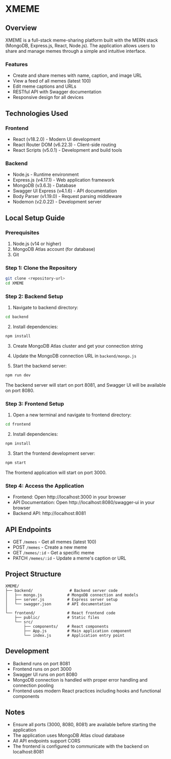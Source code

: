# XMEME

## Overview
XMEME is a full-stack meme-sharing platform built with the MERN stack (MongoDB, Express.js, React, Node.js). The application allows users to share and manage memes through a simple and intuitive interface.

### Features
- Create and share memes with name, caption, and image URL
- View a feed of all memes (latest 100)
- Edit meme captions and URLs
- RESTful API with Swagger documentation
- Responsive design for all devices

## Technologies Used

### Frontend
- React (v18.2.0) - Modern UI development
- React Router DOM (v6.22.3) - Client-side routing
- React Scripts (v5.0.1) - Development and build tools

### Backend
- Node.js - Runtime environment
- Express.js (v4.17.1) - Web application framework
- MongoDB (v3.6.3) - Database
- Swagger UI Express (v4.1.6) - API documentation
- Body Parser (v1.19.0) - Request parsing middleware
- Nodemon (v2.0.22) - Development server

## Local Setup Guide

### Prerequisites
1. Node.js (v14 or higher)
2. MongoDB Atlas account (for database)
3. Git

### Step 1: Clone the Repository
```bash
git clone <repository-url>
cd XMEME
```

### Step 2: Backend Setup
1. Navigate to backend directory:
```bash
cd backend
```

2. Install dependencies:
```bash
npm install
```

3. Create MongoDB Atlas cluster and get your connection string

4. Update the MongoDB connection URL in `backend/mongo.js`

5. Start the backend server:
```bash
npm run dev
```

The backend server will start on port 8081, and Swagger UI will be available on port 8080.

### Step 3: Frontend Setup
1. Open a new terminal and navigate to frontend directory:
```bash
cd frontend
```

2. Install dependencies:
```bash
npm install
```

3. Start the frontend development server:
```bash
npm start
```

The frontend application will start on port 3000.

### Step 4: Access the Application
- Frontend: Open http://localhost:3000 in your browser
- API Documentation: Open http://localhost:8080/swagger-ui in your browser
- Backend API: http://localhost:8081

## API Endpoints

- GET `/memes` - Get all memes (latest 100)
- POST `/memes` - Create a new meme
- GET `/memes/:id` - Get a specific meme
- PATCH `/memes/:id` - Update a meme's caption or URL

## Project Structure
```
XMEME/
├── backend/                # Backend server code
│   ├── mongo.js           # MongoDB connection and models
│   ├── server.js          # Express server setup
│   └── swagger.json       # API documentation
│
└── frontend/              # React frontend code
    ├── public/            # Static files
    └── src/              
        ├── components/    # React components
        ├── App.js         # Main application component
        └── index.js       # Application entry point
```

## Development
- Backend runs on port 8081
- Frontend runs on port 3000
- Swagger UI runs on port 8080
- MongoDB connection is handled with proper error handling and connection pooling
- Frontend uses modern React practices including hooks and functional components

## Notes
- Ensure all ports (3000, 8080, 8081) are available before starting the application
- The application uses MongoDB Atlas cloud database
- All API endpoints support CORS
- The frontend is configured to communicate with the backend on localhost:8081
